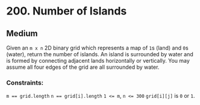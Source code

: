 # 200. Number of Islands

## Medium

Given an `m x n` 2D binary grid which represents a map of `1`s (land) and `0`s (water), return the number of islands. An
island is surrounded by water and is formed by connecting adjacent lands horizontally or vertically. You may assume all
four edges of the grid are all surrounded by water.

### Constraints:

`m == grid.length`
`n == grid[i].length`
`1 <= m`, `n <= 300`
`grid[i][j]` is `0` or `1`.